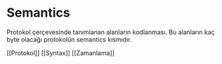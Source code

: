 # Semantics

Protokol çerçevesinde tanımlanan alanların kodlanması. Bu alanların kaç byte olacağı protokolün semantics kısmıdır.

[[Protokol]]
[[Syntax]]
[[Zamanlama]]

